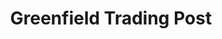 ---
title: "Greenfield Trading Post"
url: /greenfield/greenfield-trading-post/
shop: Lebensmittel
---